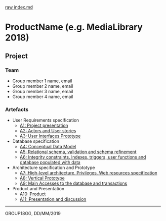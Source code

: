 [raw index.md](uploads/1b6a2df365270b709b1e5b6b77a0d012/index.md)

# ProductName (e.g. MediaLibrary 2018)

## Project

### Team

* Group member 1 name, email
* Group member 2 name, email
* Group member 3 name, email
* Group member 4 name, email

### Artefacts

* User Requirements specification
  * [A1: Project presentation](a1)
  * [A2: Actors and User stories](a2)
  * [A3: User Interfaces Prototype](a3)
* Database specification
  * [A4: Conceptual Data Model](a4)
  * [A5: Relational schema, validation and schema refinement](a5)
  * [A6: Integrity constraints. Indexes, triggers, user functions and database populated with data](a6)
* Architecture specification and Prototype
  * [A7: High-level architecture. Privileges. Web resources specification](a7)
  * [A8: Vertical Prototype](a8)
  * [A9: Main Accesses to the database and transactions](a9)
* Product and Presentation
  * [A10: Product](a10)
  * [A11: Presentation and discussion](a11)

***
GROUP18GG, DD/MM/2019
